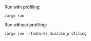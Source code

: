 Run with profiling:
```
cargo run
```

Run without profiling:
```
cargo run --features disable_profiling
```